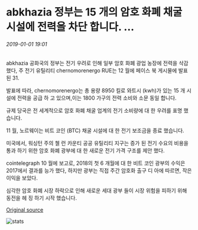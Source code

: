 # abkhazia 정부는 15 개의 암호 화폐 채굴 시설에 전력을 차단 합니다. ...

###### 2019-01-01 19:01

abkhazia 공화국의 정부는 전기 우려로 인해 일부 암호 화폐 광업 농장에 전력을 삭감 했다, 주 전기 유틸리티 chernomorenergo RUE는 12 월에 페이스 북 게시물에 발표 된 31.

발표에 따라, chernomorenergo는 총 용량 8950 킬로 와트시 (kwh)가 있는 15 개 시설에 전력을 공급 하 고 있으며,이는 1800 가구의 전력 소비와 소문 동일 합니다.

규제 당국은 전 세계적으로 암호 화폐 채굴 업계의 전기 소비량에 대 한 우려를 표명 했습니다.

11 월, 노르웨이는 비트 코인 (BTC) 채굴 시설에 대 한 전기 보조금을 종료 했습니다.

미국에서, 워싱턴 주의 첼 런 카운티 공공 유틸리티 지구는 증가 된 전기 수요의 비용을 통과 하기 위한 암호 화폐 광부에 대 한 새로운 전기 가격 구조를 제안 했다.

cointelegraph 10 월에 보고로, 2018의 첫 6 개월에 대 한 비트 코인 광부의 수익은 2017에서 결과를 능가 했다, 하지만 광부는 직접 주간 암호화 출구 디 아에 따르면, 작은 이익을 보았다.

심각한 암호 화폐 시장 하락으로 인해 새로운 세대 광부 들이 시장 위험을 피하기 위해 동전을 헤 징 하기 시작 했습니다.

[Original source](https://cointelegraph.com/news/government-of-abkhazia-cuts-off-power-to-15-cryptocurrency-mining-facilities)

![stats](https://c.statcounter.com/11760860/0/a89fa40b/1/ "stats")